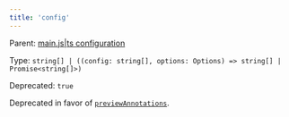 ```yaml
---
title: 'config'
---
```


Parent: [main.js|ts configuration](./Overview.md)

Type: `string[] | ((config: string[], options: Options) => string[] | Promise<string[]>)`

Deprecated: `true`

Deprecated in favor of [`previewAnnotations`](./main-config-preview-annotations.md).
